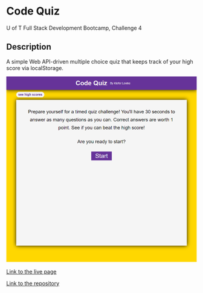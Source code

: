 # Code Quiz
U of T Full Stack Development Bootcamp, Challenge 4

## Description
A simple Web API-driven multiple choice quiz that keeps track of your high score via localStorage.

![Preview image of the Code Quiz site](./assets/images/code-quiz-preview.png)

[Link to the live page](https://rookieprime.github.io/code-quiz/)

[Link to the repository](https://github.com/RookiePrime/code-quiz)
